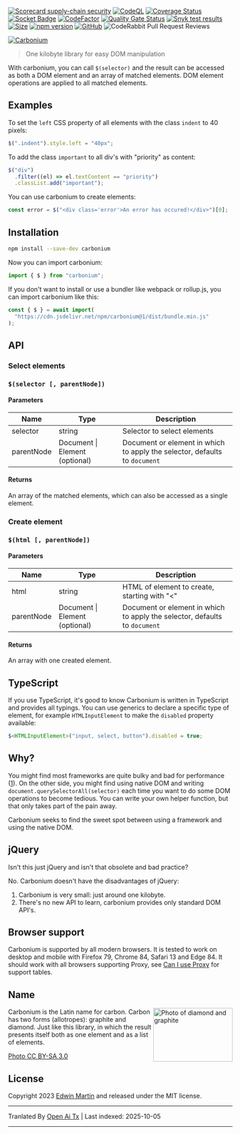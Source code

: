 [![Scorecard supply-chain security](https://github.com/edwinm/carbonium/actions/workflows/scorecard.yml/badge.svg)](https://github.com/edwinm/carbonium/actions/workflows/scorecard.yml) [![CodeQL](https://github.com/edwinm/carbonium/actions/workflows/codeql.yml/badge.svg)](https://github.com/edwinm/carbonium/actions/workflows/codeql.yml) [![Coverage Status](https://coveralls.io/repos/github/edwinm/carbonium/badge.svg?branch=master)](https://coveralls.io/github/edwinm/carbonium?branch=master) [![Socket Badge](https://socket.dev/api/badge/npm/package/carbonium)](https://socket.dev/npm/package/carbonium) [![CodeFactor](https://www.codefactor.io/repository/github/edwinm/carbonium/badge)](https://www.codefactor.io/repository/github/edwinm/carbonium) [![Quality Gate Status](https://sonarcloud.io/api/project_badges/measure?project=edwinm_carbonium&metric=alert_status)](https://sonarcloud.io/summary/new_code?id=edwinm_carbonium) [![Snyk test results](https://snyk.io/test/github/edwinm/carbonium/badge.svg)](https://snyk.io/test/github/edwinm/carbonium) [![Size](https://badgen.net/bundlephobia/minzip/carbonium)](https://bundlephobia.com/package/carbonium) [![npm version](https://badge.fury.io/js/carbonium.svg)](https://www.npmjs.com/package/carbonium) [![GitHub](https://img.shields.io/github/license/edwinm/carbonium.svg)](https://github.com/edwinm/carbonium/blob/master/LICENSE) ![CodeRabbit Pull Request Reviews](https://img.shields.io/coderabbit/prs/github/edwinm/carbonium?utm_source=oss&utm_medium=github&utm_campaign=edwinm%2Fcarbonium&labelColor=171717&color=FF570A&link=https%3A%2F%2Fcoderabbit.ai&label=CodeRabbit+Reviews)

[![Carbonium](https://raw.githubusercontent.com/edwinm/carbonium/master/assets/carbonium.svg)](#readme)

> One kilobyte library for easy DOM manipulation

With carbonium, you can call `$(selector)` and the result can be accessed as both a DOM element and an array of matched elements.
DOM element operations are applied to all matched elements.

## Examples

To set the `left` CSS property of all elements with the class `indent` to 40 pixels:

```javascript
$(".indent").style.left = "40px";
```
To add the class `important` to all div's with "priority" as content:


```javascript
$("div")
  .filter((el) => el.textContent == "priority")
  .classList.add("important");
```

You can use carbonium to create elements:

```javascript
const error = $("<div class='error'>An error has occured!</div>")[0];
```

## Installation

```bash
npm install --save-dev carbonium
```

Now you can import carbonium:

```javascript
import { $ } from "carbonium";
```

If you don't want to install or use a bundler like webpack or rollup.js, you can import carbonium like this:

```javascript
const { $ } = await import(
  "https://cdn.jsdelivr.net/npm/carbonium@1/dist/bundle.min.js"
);
```

## API

### Select elements

### `$(selector [, parentNode])`

#### Parameters

| Name       | Type                           | Description                                                                |
| ---------- | ------------------------------ | -------------------------------------------------------------------------- |
| selector   | string                         | Selector to select elements                                                |
| parentNode | Document \| Element (optional) | Document or element in which to apply the selector, defaults to `document` |

#### Returns

An array of the matched elements, which can also be accessed as a single element.

### Create element

### `$(html [, parentNode])`

#### Parameters

| Name       | Type                           | Description                                                                |
| ---------- | ------------------------------ | -------------------------------------------------------------------------- |
| html       | string                         | HTML of element to create, starting with "<"                               |
| parentNode | Document \| Element (optional) | Document or element in which to apply the selector, defaults to `document` |

#### Returns

An array with one created element.

## TypeScript

If you use TypeScript, it's good to know Carbonium is written in TypeScript and provides all typings.
You can use generics to declare a specific type of element,
for example `HTMLInputElement` to make the `disabled` property available:

```typescript
$<HTMLInputElement>("input, select, button").disabled = true;
```

## Why?

You might find most frameworks are quite bulky and bad for performance ([1](https://css-tricks.com/radeventlistener-a-tale-of-client-side-framework-performance/)).
On the other side, you might find using native DOM and writing `document.querySelectorAll(selector)` each time you want to do some DOM operations to become tedious.
You can write your own helper function, but that only takes part of the pain away.

Carbonium seeks to find the sweet spot between using a framework and using the native DOM.

## jQuery

Isn't this just jQuery and isn't that obsolete and bad practice?

No. Carbonium doesn't have the disadvantages of jQuery:

1. Carbonium is very small: just around one kilobyte.
2. There's no new API to learn, carbonium provides only standard DOM API's.

## Browser support

Carbonium is supported by all modern browsers. It is tested to work on desktop and mobile with Firefox 79, Chrome 84, Safari 13 and Edge 84.
It should work with all browsers supporting Proxy, see [Can I use Proxy](https://caniuse.com/#feat=proxy) for support tables.

## Name

[<img src="https://raw.githubusercontent.com/edwinm/carbonium/master/assets/Diamond_and_graphite.jpg" align="right"
     alt="Photo of diamond and graphite" width="178" height="120">](https://commons.wikimedia.org/wiki/File:Diamond_and_graphite_without_structures.jpg)

Carbonium is the Latin name for carbon. Carbon has two forms (allotropes): graphite and diamond.
Just like this library, in which the result presents itself both as one element and as a list of elements.

[Photo CC BY-SA 3.0](https://commons.wikimedia.org/wiki/File:Diamond_and_graphite_without_structures.jpg)

## License

Copyright 2023 [Edwin Martin](https://bitstorm.org/) and released under the MIT license.


---

Tranlated By [Open Ai Tx](https://github.com/OpenAiTx/OpenAiTx) | Last indexed: 2025-10-05

---